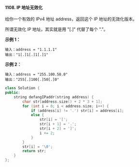 #### 1108. IP 地址无效化
给你一个有效的 IPv4 地址 address，返回这个 IP 地址的无效化版本。

所谓无效化 IP 地址，其实就是用 "[.]" 代替了每个 "."。

 

**示例 1：**
```
输入：address = "1.1.1.1"
输出："1[.]1[.]1[.]1"
```
**示例 2：**
```
输入：address = "255.100.50.0"
输出："255[.]100[.]50[.]0"
``` 

```c++
class Solution {
public:
    string defangIPaddr(string address) {
        char str[address.size() + 2 * 3 + 1];
        for (int i = 0; i < address.size; i++) {
            if (address[i] != '.') str[i] = address[i];
            else {
                str[i] = '[';
                str[i + 1] = '.';
                str[i + 2] = ']';
                i += 2;
            }
        }
        str[i] = '\0';
        return str;
    }
};
```